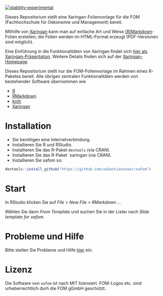 [![stability-experimental](https://img.shields.io/badge/stability-experimental-orange.svg)](https://github.com/emersion/stability-badges#experimental)


Dieses Repositorium stellt eine Xaringan-Folienvorlage für die FOM (Fachhochschule für Oekonomie und Management) bereit. 

Mithilfe von [Xaringan](https://github.com/yihui/xaringan) kann man auf einfache Art und Weise [(R)Markdown]()-Folien erstellen; die Folien werden im HTML-Format erzeugt (PDF-Versionen sind möglich).

Eine Einführung in die Funktionalitäten von Xaringan findet sich [hier als Xaringan-Präsentation](https://slides.yihui.org/xaringan/#). Weitere Details finden sich auf der [Xaringan-Homepage](https://github.com/yihui/xaringan/wiki).

Dieses Repositorium stellt nur die FOM-Folienvorlage im Rahmen eines R-Paketes bereit. Alle übrigen zentralen Funktionalitäten werden von bestehender Software übernommen wie 

- [R](https://www.r-project.org/)
- [RMarkdown](https://rmarkdown.rstudio.com/) 
- [knitr](https://yihui.org/knitr/)
- [Xaringan](https://github.com/yihui/xaringan)





# Installation

- Sie benötigen eine Internetverbindung.
- Installieren Sie R und RStudio. 
- Installieren Sie das R-Paket `devtools` (via CRAN).
- Installieren Sie das R-Paket `xaringan (via CRAN).
- Installieren Sie xafom so:

```r
devtools::install_github("https://github.com/sebastiansauer/xafom")
```



# Start

In RStudio klicken Sie auf *File > New File > RMarkdown ...*

Wählen Sie dann *From Template* und suchen Sie in der Lister nach *Slide template for xafom*.


# Probleme und Hilfe

Bitte stellen Sie Probleme und Hilfe [hier](https://github.com/sebastiansauer/xafom/issues) ein.


# Lizenz

Die Software von `xafom` ist nach MIT lizensiert. FOM-Logos etc. sind urheberrechtlich durh die FOM gGmbH geschützt. 




